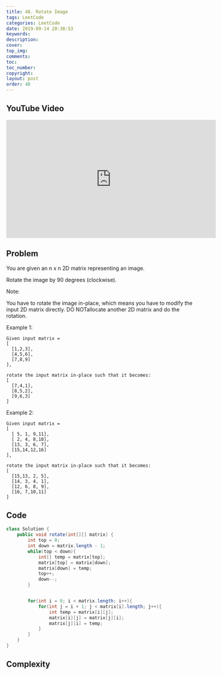 ```yaml
---
title: 48. Rotate Image
tags: LeetCode
categories: LeetCode
date: 2019-09-14 20:38:53
keywords:
description:
cover:
top_img:
comments:
toc:
toc_number:
copyright:
layout: post
order: 48
---
```


## YouTube Video

<iframe width="560" height="315" src="https://www.youtube.com/embed/E4r9z6kMjPU" frameborder="0" allow="accelerometer; autoplay; encrypted-media; gyroscope; picture-in-picture" allowfullscreen></iframe>

## Problem

You are given an n x n 2D matrix representing an image.

Rotate the image by 90 degrees (clockwise).

Note:

You have to rotate the image in-place, which means you have to modify the input 2D matrix directly. DO NOTallocate another 2D matrix and do the rotation.

Example 1:

```
Given input matrix =
[
  [1,2,3],
  [4,5,6],
  [7,8,9]
],

rotate the input matrix in-place such that it becomes:
[
  [7,4,1],
  [8,5,2],
  [9,6,3]
]
```

Example 2:

```
Given input matrix =
[
  [ 5, 1, 9,11],
  [ 2, 4, 8,10],
  [13, 3, 6, 7],
  [15,14,12,16]
],

rotate the input matrix in-place such that it becomes:
[
  [15,13, 2, 5],
  [14, 3, 4, 1],
  [12, 6, 8, 9],
  [16, 7,10,11]
]
```

## Code

```java
class Solution {
    public void rotate(int[][] matrix) {
        int top = 0;
        int down = matrix.length - 1;
        while(top < down){
            int[] temp = matrix[top];
            matrix[top] = matrix[down];
            matrix[down] = temp;
            top++;
            down--;
        }


        for(int i = 0; i < matrix.length; i++){
            for(int j = i + 1; j < matrix[i].length; j++){
                int temp = matrix[i][j];
                matrix[i][j] = matrix[j][i];
                matrix[j][i] = temp;
            }
        }
    }
}
```

## Complexity
